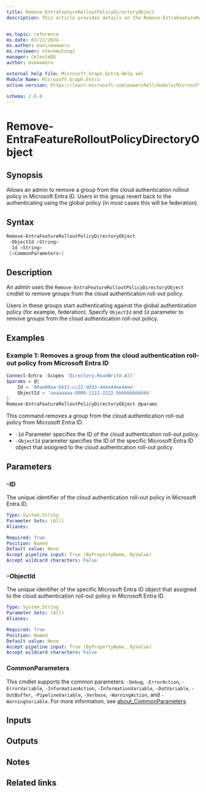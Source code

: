 ```yaml
---
title: Remove-EntraFeatureRolloutPolicyDirectoryObject
description: This article provides details on the Remove-EntraFeatureRolloutPolicyDirectoryObject command.


ms.topic: reference
ms.date: 07/22/2024
ms.author: eunicewaweru
ms.reviewer: stevemutungi
manager: CelesteDG
author: msewaweru

external help file: Microsoft.Graph.Entra-Help.xml
Module Name: Microsoft.Graph.Entra
online version: https://learn.microsoft.com/powershell/module/Microsoft.Graph.Entra/Remove-EntraFeatureRolloutPolicyDirectoryObject

schema: 2.0.0
---
```


# Remove-EntraFeatureRolloutPolicyDirectoryObject

## Synopsis

Allows an admin to remove a group from the cloud authentication rollout policy in Microsoft Entra ID.
Users in this group revert back to the authenticating using the global policy (in most cases this will be federation).

## Syntax

```powershell
Remove-EntraFeatureRolloutPolicyDirectoryObject
 -ObjectId <String>
 -Id <String>
 [<CommonParameters>]
```

## Description

An admin uses the `Remove-EntraFeatureRolloutPolicyDirectoryObject` cmdlet to remove groups from the cloud authentication roll-out policy.

Users in these groups start authenticating against the global authentication policy (for example,
federation). Specify `ObjectId` and `Id` parameter to remove groups from the cloud authentication roll-out policy.

## Examples

### Example 1: Removes a group from the cloud authentication roll-out policy from Microsoft Entra ID

```powershell
Connect-Entra -Scopes 'Directory.ReadWrite.All'
$params = @{
    Id = '00aa00aa-bb11-cc22-dd33-44ee44ee44ee'
    ObjectId = 'aaaaaaaa-0000-1111-2222-bbbbbbbbbbbb'
}
Remove-EntraFeatureRolloutPolicyDirectoryObject @params
```

This command removes a group from the cloud authentication roll-out policy from Microsoft Entra ID.

- `-Id` Parameter specifies the ID of the cloud authentication roll-out policy.
- `-ObjectId` parameter specifies the ID of the specific Microsoft Entra ID object that assigned to the cloud authentication roll-out policy.

## Parameters

### -ID

The unique identifier of the cloud authentication roll-out policy in Microsoft Entra ID.

```yaml
Type: System.String
Parameter Sets: (All)
Aliases:

Required: True
Position: Named
Default value: None
Accept pipeline input: True (ByPropertyName, ByValue)
Accept wildcard characters: False
```

### -ObjectId

The unique identifier of the specific Microsoft Entra ID object that assigned to the cloud authentication roll-out policy in Microsoft Entra ID.

```yaml
Type: System.String
Parameter Sets: (All)
Aliases:

Required: True
Position: Named
Default value: None
Accept pipeline input: True (ByPropertyName, ByValue)
Accept wildcard characters: False
```

### CommonParameters

This cmdlet supports the common parameters: `-Debug`, `-ErrorAction`, `-ErrorVariable`, `-InformationAction`, `-InformationVariable`, `-OutVariable`, `-OutBuffer`, `-PipelineVariable`, `-Verbose`, `-WarningAction`, and `-WarningVariable`. For more information, see [about_CommonParameters](https://go.microsoft.com/fwlink/?LinkID=113216).

## Inputs

## Outputs

## Notes

## Related links
